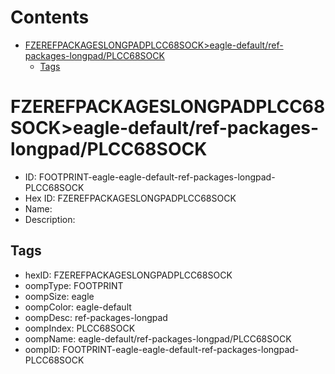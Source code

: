 



Contents
========

* [FZEREFPACKAGESLONGPADPLCC68SOCK>eagle-default/ref-packages-longpad/PLCC68SOCK](#fzerefpackageslongpadplcc68sockeagle-defaultref-packages-longpadplcc68sock)
	* [Tags](#tags)

# FZEREFPACKAGESLONGPADPLCC68SOCK>eagle-default/ref-packages-longpad/PLCC68SOCK

- ID: FOOTPRINT-eagle-eagle-default-ref-packages-longpad-PLCC68SOCK
- Hex ID: FZEREFPACKAGESLONGPADPLCC68SOCK
- Name: 
- Description: 

## Tags

- hexID: FZEREFPACKAGESLONGPADPLCC68SOCK
- oompType: FOOTPRINT
- oompSize: eagle
- oompColor: eagle-default
- oompDesc: ref-packages-longpad
- oompIndex: PLCC68SOCK
- oompName: eagle-default/ref-packages-longpad/PLCC68SOCK
- oompID: FOOTPRINT-eagle-eagle-default-ref-packages-longpad-PLCC68SOCK
